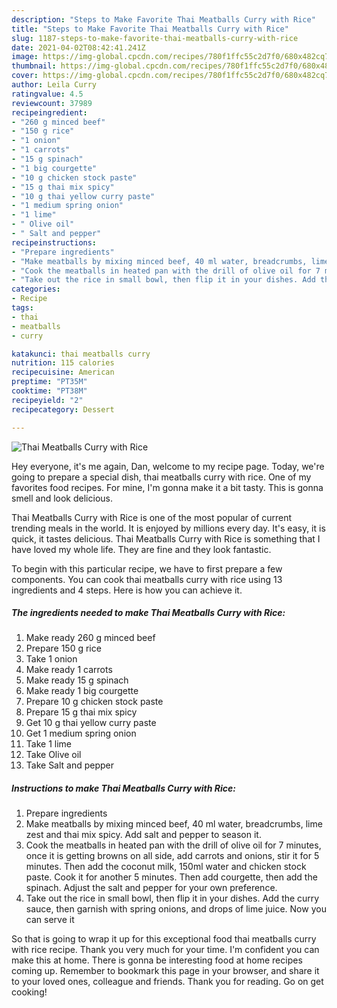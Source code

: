 ```yaml
---
description: "Steps to Make Favorite Thai Meatballs Curry with Rice"
title: "Steps to Make Favorite Thai Meatballs Curry with Rice"
slug: 1187-steps-to-make-favorite-thai-meatballs-curry-with-rice
date: 2021-04-02T08:42:41.241Z
image: https://img-global.cpcdn.com/recipes/780f1ffc55c2d7f0/680x482cq70/thai-meatballs-curry-with-rice-recipe-main-photo.jpg
thumbnail: https://img-global.cpcdn.com/recipes/780f1ffc55c2d7f0/680x482cq70/thai-meatballs-curry-with-rice-recipe-main-photo.jpg
cover: https://img-global.cpcdn.com/recipes/780f1ffc55c2d7f0/680x482cq70/thai-meatballs-curry-with-rice-recipe-main-photo.jpg
author: Leila Curry
ratingvalue: 4.5
reviewcount: 37989
recipeingredient:
- "260 g minced beef"
- "150 g rice"
- "1 onion"
- "1 carrots"
- "15 g spinach"
- "1 big courgette"
- "10 g chicken stock paste"
- "15 g thai mix spicy"
- "10 g thai yellow curry paste"
- "1 medium spring onion"
- "1 lime"
- " Olive oil"
- " Salt and pepper"
recipeinstructions:
- "Prepare ingredients"
- "Make meatballs by mixing minced beef, 40 ml water, breadcrumbs, lime zest and thai mix spicy. Add salt and pepper to season it."
- "Cook the meatballs in heated pan with the drill of olive oil for 7 minutes, once it is getting browns on all side, add carrots and onions, stir it for 5 minutes. Then add the coconut milk, 150ml water and chicken stock paste. Cook it for another 5 minutes. Then add courgette, then add the spinach. Adjust the salt and pepper for your own preference."
- "Take out the rice in small bowl, then flip it in your dishes. Add the curry sauce, then garnish with spring onions, and drops of lime juice. Now you can serve it"
categories:
- Recipe
tags:
- thai
- meatballs
- curry

katakunci: thai meatballs curry 
nutrition: 115 calories
recipecuisine: American
preptime: "PT35M"
cooktime: "PT38M"
recipeyield: "2"
recipecategory: Dessert

---
```



![Thai Meatballs Curry with Rice](https://img-global.cpcdn.com/recipes/780f1ffc55c2d7f0/680x482cq70/thai-meatballs-curry-with-rice-recipe-main-photo.jpg)

Hey everyone, it's me again, Dan, welcome to my recipe page. Today, we're going to prepare a special dish, thai meatballs curry with rice. One of my favorites food recipes. For mine, I'm gonna make it a bit tasty. This is gonna smell and look delicious.

Thai Meatballs Curry with Rice is one of the most popular of current trending meals in the world. It is enjoyed by millions every day. It's easy, it is quick, it tastes delicious. Thai Meatballs Curry with Rice is something that I have loved my whole life. They are fine and they look fantastic.




To begin with this particular recipe, we have to first prepare a few components. You can cook thai meatballs curry with rice using 13 ingredients and 4 steps. Here is how you can achieve it.

<!--inarticleads1-->

##### The ingredients needed to make Thai Meatballs Curry with Rice:

1. Make ready 260 g minced beef
1. Prepare 150 g rice
1. Take 1 onion
1. Make ready 1 carrots
1. Make ready 15 g spinach
1. Make ready 1 big courgette
1. Prepare 10 g chicken stock paste
1. Prepare 15 g thai mix spicy
1. Get 10 g thai yellow curry paste
1. Get 1 medium spring onion
1. Take 1 lime
1. Take  Olive oil
1. Take  Salt and pepper




<!--inarticleads2-->

##### Instructions to make Thai Meatballs Curry with Rice:

1. Prepare ingredients
1. Make meatballs by mixing minced beef, 40 ml water, breadcrumbs, lime zest and thai mix spicy. Add salt and pepper to season it.
1. Cook the meatballs in heated pan with the drill of olive oil for 7 minutes, once it is getting browns on all side, add carrots and onions, stir it for 5 minutes. Then add the coconut milk, 150ml water and chicken stock paste. Cook it for another 5 minutes. Then add courgette, then add the spinach. Adjust the salt and pepper for your own preference.
1. Take out the rice in small bowl, then flip it in your dishes. Add the curry sauce, then garnish with spring onions, and drops of lime juice. Now you can serve it




So that is going to wrap it up for this exceptional food thai meatballs curry with rice recipe. Thank you very much for your time. I'm confident you can make this at home. There is gonna be interesting food at home recipes coming up. Remember to bookmark this page in your browser, and share it to your loved ones, colleague and friends. Thank you for reading. Go on get cooking!

